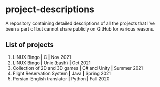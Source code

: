 # project-descriptions
A repository containing detailed descriptions of all the projects that I've been a part of but cannot share publicly on GitHub for various reasons.
## List of projects 
1. LINUX Bingo **|** C **|** Nov 2021
2. LINUX Bingo **|** Unix (bash) **|** Oct 2021
3. Collection of 2D and 3D games **|** C# and Unity **|** Summer 2021
4. Flight Reservation System **|** Java **|** Spring 2021
5. Persian-English translator **|** Python **|** Fall 2020
